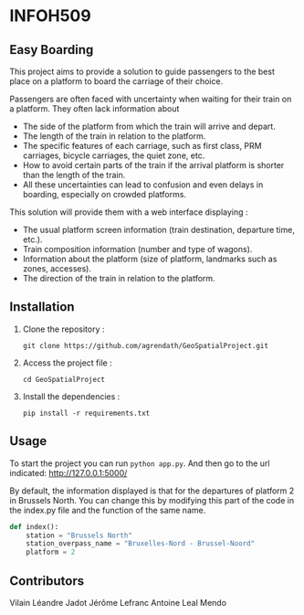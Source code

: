 
# INFOH509

## Easy Boarding
This project aims to provide a solution to guide passengers to the best place on a platform to board the carriage of their choice.

Passengers are often faced with uncertainty when waiting for their train on a platform. They often lack information about

- The side of the platform from which the train will arrive and depart.
- The length of the train in relation to the platform.
- The specific features of each carriage, such as first class, PRM carriages, bicycle carriages, the quiet zone, etc.
- How to avoid certain parts of the train if the arrival platform is shorter than the length of the train.
- All these uncertainties can lead to confusion and even delays in boarding, especially on crowded platforms.

This solution will provide them with a web interface displaying :

- The usual platform screen information (train destination, departure time, etc.).
- Train composition information (number and type of wagons).
- Information about the platform (size of platform, landmarks such as zones, accesses).
- The direction of the train in relation to the platform.
## Installation

1. Clone the repository :

    ```
    git clone https://github.com/agrendath/GeoSpatialProject.git
    ```

2. Access the project file :

    ```
    cd GeoSpatialProject
    ```

3. Install the dependencies :

    ```
    pip install -r requirements.txt
    ```
   
## Usage

To start the project you can run `python app.py`.
And then go to the url indicated: http://127.0.0.1:5000/

By default, the information displayed is that for the departures of platform 2 in Brussels North.
You can change this by modifying this part of the code in the index.py file
and the function of the same name.

````python
def index():
    station = "Brussels North"
    station_overpass_name = "Bruxelles-Nord - Brussel-Noord"
    platform = 2
````

## Contributors

Vilain Léandre
Jadot Jérôme
Lefranc Antoine
Leal Mendo